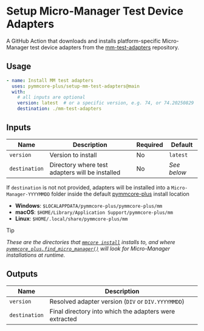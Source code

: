 # Setup Micro-Manager Test Device Adapters

A GitHub Action that downloads and installs platform-specific Micro-Manager test device adapters
from the [mm-test-adapters](https://github.com/micro-manager/mm-test-adapters/releases) repository.

## Usage

```yaml
- name: Install MM test adapters
  uses: pymmcore-plus/setup-mm-test-adapters@main
  with:
    # all inputs are optional
    version: latest  # or a specific version, e.g. 74, or 74.20250829
    destination: ./mm-test-adapters
```

## Inputs

| Name | Description | Required | Default |
|------|-------------|----------|---------|
| `version` | Version to install | No | `latest` |
| `destination` | Directory where test adapters will be installed | No | _See below_ |

If `destination` is not not provided, adapters will be installed into a
`Micro-Manager-YYYYMMDD` folder inside the  default
[pymmcore-plus](https://github.com/pymmcore-plus/pymmcore-plus) install location


- **Windows**: `$LOCALAPPDATA/pymmcore-plus/pymmcore-plus/mm`
- **macOS**: `$HOME/Library/Application Support/pymmcore-plus/mm`
- **Linux**: `$HOME/.local/share/pymmcore-plus/mm`

> [!TIP]
> *These are the directories that [`mmcore
> install`](https://pymmcore-plus.github.io/pymmcore-plus/install/#installing-micro-manager-device-adapters)
> installs to, and where
> [`pymmcore_plus.find_micro_manager()`](https://pymmcore-plus.github.io/pymmcore-plus/api/utils/#pymmcore_plus.find_micromanager)
> will look for Micro-Manager installations at runtime.*

## Outputs

| Name | Description |
|------|-------------|
| `version` | Resolved adapter version (`DIV` or `DIV.YYYYMMDD`) |
| `destination` | Final directory into which the adapters were extracted |
